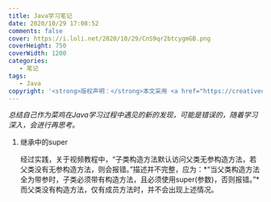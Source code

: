 ```yaml
---
title: Java学习笔记
date: 2020/10/29 17:08:52
comments: false
cover: https://i.loli.net/2020/10/29/CnS9qr2btcygmGB.png
coverHeight: 750
coverWidth: 1200
categories:
   - 笔记
tags:
   - Java
copyright: '<strong>版权声明：</strong>本文采用 <a href="https://creativecommons.org/licenses/by-nc-sa/3.0/cn/deed.zh" target="_blank">CC BY-NC-SA 3.0 CN</a> 协议进行许可'
---
```


*总结自己作为菜鸡在Java学习过程中遇见的新的发现，可能是错误的，随着学习深入，会进行再思考。*

<!--more-->

1. 继承中的super

   经过实践，关于视频教程中，“子类构造方法默认访问父类无参构造方法，若父类没有无参构造方法，则会报错。”描述并不完整，应为：*“当父类构造方法全为带参时，子类必须带有构造方法，且必须使用super(参数)，否则报错。”*而父类没有构造方法，仅有成员方法时，并不会出现上述情况。